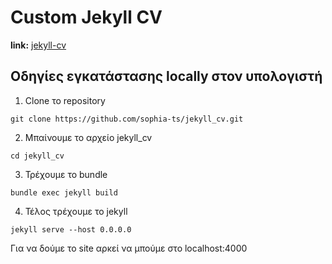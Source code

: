 # Custom Jekyll CV

**link:** [jekyll-cv](https://brave-swanson-35c9b6.netlify.app/)

## Οδηγίες εγκατάστασης locally στον υπολογιστή

1. Clone το repository

`git clone https://github.com/sophia-ts/jekyll_cv.git`

2. Μπαίνουμε το αρχείο jekyll_cv

`cd jekyll_cv`

3. Τρέχουμε το bundle 

`bundle exec jekyll build`

4. Τέλος τρέχουμε το jekyll

`jekyll serve --host 0.0.0.0`

Για να δούμε το site αρκεί να μπούμε στο localhost:4000

